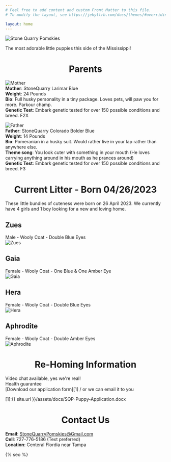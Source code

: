 ```yaml
---
# Feel free to add content and custom Front Matter to this file.
# To modify the layout, see https://jekyllrb.com/docs/themes/#overriding-theme-defaults

layout: home
---
```

![Stone Quarry Pomskies](/assets/img/pebs-banner-cropped.jpg)

The most adorable little puppies this side of the Mississippi! 

<h1 style="text-align: center;">
Parents
</h1>

![Mother](/assets/img/pebs-mother.jpg)  
**Mother**: StoneQuarry Larimar Blue  
**Weight**: 24 Pounds  
**Bio**: Full husky personality in a tiny package. Loves pets, will paw you for more. Parkour champ.  
**Genetic Test**: Embark genetic tested for over 150 possible conditions and breed. F2X  

![Father](/assets/img/bolder-father.jpg)  
**Father**: StoneQuarry Colorado Bolder Blue  
**Weight**: 14 Pounds  
**Bio**: Pomeranian in a husky suit. Would rather live in your lap rather than anywhere else.  
**Theme song**: You look cuter with something in your mouth (He loves carrying anything around in his mouth as he prances around)    
**Genetic Test**: Embark genetic tested for over 150 possible conditions and breed. F3  

<h1 style="text-align: center;">
Current Litter - Born 04/26/2023
</h1>

These little bundles of cuteness were born on 26 April 2023. We currently have 4 girls and 1 boy looking for a new and loving home.

## Zues
Male - Wooly Coat - Double Blue Eyes  
![Zues](/assets/img/girl.red.gaia.jpg)

## Gaia
Female - Wooly Coat - One Blue & One Amber Eye  
![Gaia](/assets/img/boy.zues.jpg)

## Hera
Female - Wooly Coat - Double Blue Eyes  
![Hera](/assets/img/girl.blue.hera.jpg)

## Aphrodite
Female - Wooly Coat - Double Amber Eyes  
![Aphrodite](/assets/img/girl.pink.aphrodite.jpg)


<h1 style="text-align: center;">
Re-Homing Information
</h1>

Video chat available, yes we're real!  
Health guarantee  
[Download our application form][1] / or we can email it to you  

[1]:{{ site.url }}/assets/docs/SQP-Puppy-Application.docx


<h1 style="text-align: center;">
Contact Us  
</h1>

**Email**: [StoneQuarryPomskies@Gmail.com](mailto:StoneQuarryPomskies@Gmail.com)  
**Cell**: 727-776-5186 (Text preferred)  
**Location**: Centeral Flordia near Tampa  

{% seo %}
